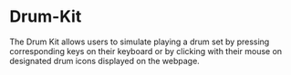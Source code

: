 # Drum-Kit
The Drum Kit allows users to simulate playing a drum set by pressing corresponding keys on their keyboard or by clicking with their mouse on designated drum icons displayed on the webpage. 
